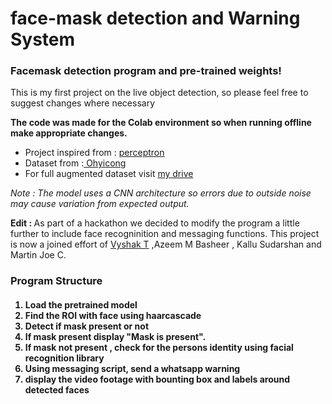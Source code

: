 <h1>face-mask detection and Warning System</h1>
<h3>Facemask detection program and pre-trained weights!</h3>
<p> This is my first project on the live object detection, so please feel free to suggest changes where necessary </p>

<b>The code was made for the Colab environment so when running offline make appropriate changes.</b>
<ul>
  <li>Project inspired from : <a href= https://github.com/aieml >perceptron </a> </li>
  <li>Dataset from :<a href =https://github.com/ohyicong/masksdetection/tree/master/dataset/without_mask> Ohyicong</a></li>
  <li> For full augmented dataset visit <a href = 'https://drive.google.com/drive/folders/1hIu0WsaiZFrZaenOoQlY-i2AXJgzhPt2?usp=sharing'>my drive</a>
 </ul>

<i>Note : The model uses a CNN architecture so errors due to outside noise may cause variation from expected output.</i>

<b> Edit : </b> As part of a hackathon we decided to modify the program a little further to include face recogninition and messaging functions. This project is now a joined effort of <a href= "https://github.com/Vysakh-T">Vyshak T</a> ,Azeem M Basheer , Kallu Sudarshan and Martin Joe C.

<h3>Program Structure</h3>
<h4><ol>
  <li> Load the pretrained model </li>
  <li> Find the ROI with face using haarcascade </li>
  <li> Detect if mask present or not</li>
  <li> If mask present display "Mask is present".</li>
  <li> If mask not present , check for the persons identity using facial recognition library</li>
  <li> Using messaging script, send a whatsapp warning </li>
  <li> display the video footage with bounting box and labels around detected faces</li>
  </ol></h4>
    

